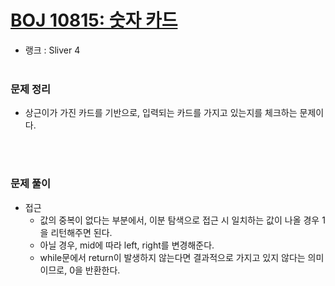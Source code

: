# [BOJ 10815: 숫자 카드](https://www.acmicpc.net/problem/10815)
- 랭크 : Sliver 4
  <br><br>

### 문제 정리
- 상근이가 가진 카드를 기반으로, 입력되는 카드를 가지고 있는지를 체크하는 문제이다.

   <br><br>

### 문제 풀이
- 접근
    - 값의 중복이 없다는 부분에서, 이분 탐색으로 접근 시 일치하는 값이 나올 경우 1을 리턴해주면 된다.
    - 아닐 경우, mid에 따라 left, right를 변경해준다.
    - while문에서 return이 발생하지 않는다면 결과적으로 가지고 있지 않다는 의미이므로, 0을 반환한다.

    

